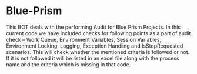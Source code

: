 # Blue-Prism
This BOT deals with the performing Audit for Blue Prism Projects. In this current code we have included checks for following points as a part of audit check – Work Queue, Environment Variables, Session Variables, Environment Locking, Logging, Exception Handling and IsStopRequested scenarios. This will check whether the mentioned criteria is followed or not. If it is not followed it will be listed in an excel file along with the process name and the criteria which is missing in that code.
